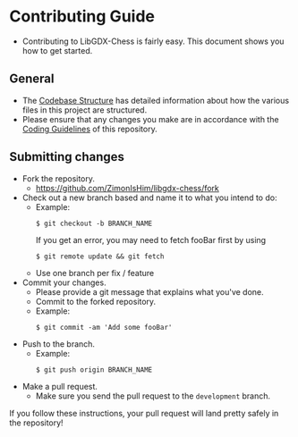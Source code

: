# Contributing Guide

- Contributing to LibGDX-Chess is fairly easy. This document shows you how to get started.

## General
- The [Codebase Structure](./CODEBASE_STRUCTURE.md) has detailed information about how the various files in this project are structured.
- Please ensure that any changes you make are in accordance with the [Coding Guidelines](./CODING_GUIDELINES.md) of this repository.

## Submitting changes

- Fork the repository.
  - <https://github.com/ZimonIsHim/libgdx-chess/fork>
- Check out a new branch based and name it to what you intend to do:
  - Example:
    ````
    $ git checkout -b BRANCH_NAME
    ````
    If you get an error, you may need to fetch fooBar first by using
    ````
    $ git remote update && git fetch
    ````
  - Use one branch per fix / feature
- Commit your changes.
  - Please provide a git message that explains what you've done.
  - Commit to the forked repository.
  - Example:
    ````
    $ git commit -am 'Add some fooBar'
    ````
- Push to the branch.
  - Example:
    ````
    $ git push origin BRANCH_NAME
    ````
- Make a pull request.
  - Make sure you send the pull request to the <code>development</code> branch.

If you follow these instructions, your pull request will land pretty safely in the repository!